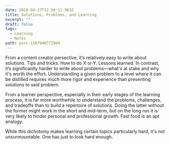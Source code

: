 ```yaml
---
date: 2020-04-27T12:50:11.983Z
title: Solutions, Problems, and Learning
excerpt: ""
draft: false
tags:
  - Learning
  - Notes
path: post-1587940772904
---
```

From a content creator persective, it’s relatively easy to write about solutions. Tips and tricks. How to do X or Y. Lessons learned. In contrast, it’s significantly harder to write about problems—what's at stake and why it's worth the effort. Understanding a given problem to a level where it can be distilled requires much more rigor and experience than presenting solutions to said problem.

From a learner perspective, especially in their early stages of the learning process, it is far more worthwhile to understand the problems, challenges, and tradeoffs than to build a repertoire of solutions. Doing the latter without the former might work in the short and mid-term, but on the long run it is very likely to hinder personal and professional growth. Fast food is an apt analogy.

While this dichotomy makes learning certain topics particularly hard, it's not unsurmountable. One has just to look hard enough.